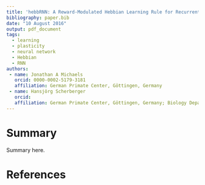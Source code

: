 ```yaml
---
title: 'hebbRNN: A Reward-Modulated Hebbian Learning Rule for Recurrent Neural Networks'
bibliography: paper.bib
date: "10 August 2016"
output: pdf_document
tags:
  - learning
  - plasticity
  - neural network
  - Hebbian
  - RNN
authors:
 - name: Jonathan A Michaels
   orcid: 0000-0002-5179-3181
   affiliation: German Primate Center, Göttingen, Germany
 - name: Hansjörg Scherberger
   orcid:
   affiliation: German Primate Center, Göttingen, Germany; Biology Department, University of Göttingen, Germany
---
```


# Summary

Summary here.

# References